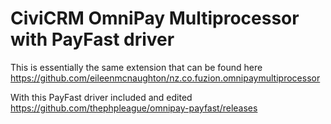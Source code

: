 # CiviCRM OmniPay Multiprocessor with PayFast driver

This is essentially the same extension that can be found here
https://github.com/eileenmcnaughton/nz.co.fuzion.omnipaymultiprocessor

With this PayFast driver included and edited
https://github.com/thephpleague/omnipay-payfast/releases
